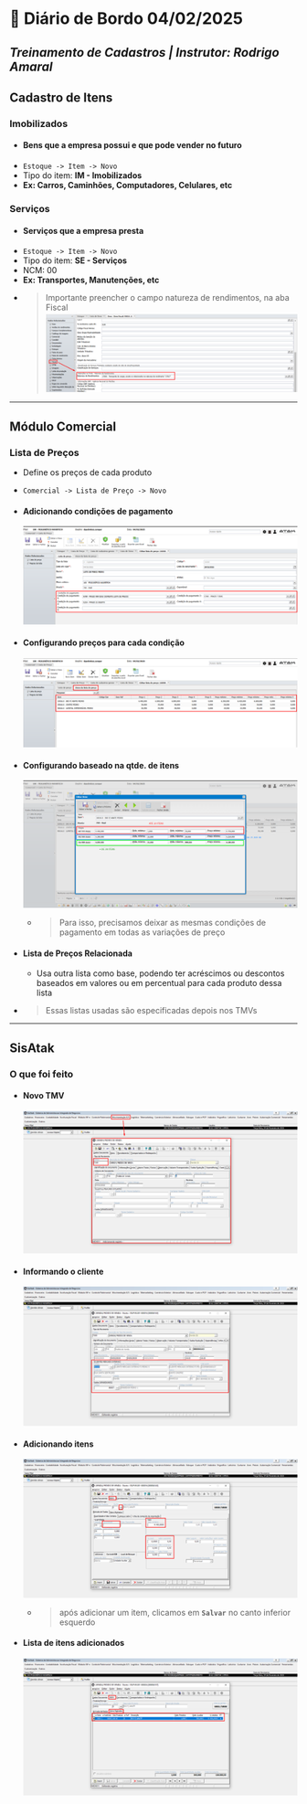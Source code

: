 # 📌 **Diário de Bordo 04/02/2025**
## *Treinamento de Cadastros | Instrutor: Rodrigo Amaral*

## Cadastro de Itens

### Imobilizados
- #### Bens que a empresa possui e que pode vender no futuro
- `Estoque -> Item -> Novo`
- Tipo do item: **IM - Imobilizados**
- **Ex: Carros, Caminhões, Computadores, Celulares, etc**

### Serviços
- #### Serviços que a empresa presta
- `Estoque -> Item -> Novo`
- Tipo do item: **SE - Serviços**
- NCM: 00
- **Ex: Transportes, Manutenções, etc**
- > Importante preencher o campo natureza de rendimentos, na aba Fiscal
    ![imagem_16](../imagens/imagem_16.png)

---

## Módulo Comercial

### Lista de Preços
- Define os preços de cada produto
- `Comercial -> Lista de Preço -> Novo`
- #### Adicionando condições de pagamento
    ![imagem_21](../imagens/imagem_21.png)

- #### Configurando preços para cada condição
    ![imagem_22](../imagens/imagem_22.png)

- #### Configurando baseado na qtde. de itens
    ![imagem_23](../imagens/imagem_23.png)
    - > Para isso, precisamos deixar as mesmas condições de pagamento em todas as variações de preço

- #### Lista de Preços Relacionada
    - Usa outra lista como base, podendo ter acréscimos ou descontos baseados em valores ou em percentual para cada produto dessa lista


- > Essas listas usadas são especificadas depois nos TMVs

---

## SisAtak

### O que foi feito
- #### Novo TMV
    ![imagem_17](../imagens/imagem_17.png)

- #### Informando o cliente
    ![imagem_18](../imagens/imagem_18.png)

- #### Adicionando itens
    ![imagem_19](../imagens/imagem_19.png)
    - > após adicionar um item, clicamos em **`Salvar`** no canto inferior esquerdo

- #### Lista de itens adicionados
    ![imagem_20](../imagens/imagem_20.png)